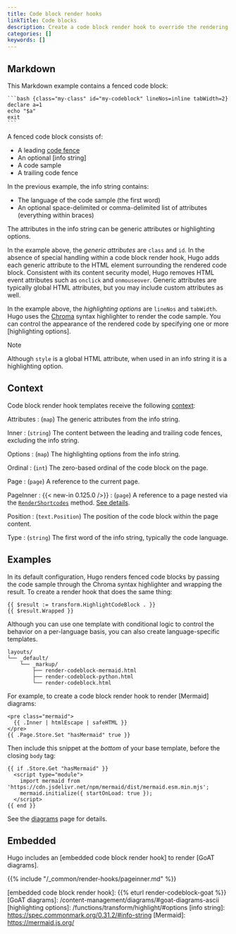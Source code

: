 ```yaml
---
title: Code block render hooks
linkTitle: Code blocks
description: Create a code block render hook to override the rendering of Markdown code blocks to HTML.
categories: []
keywords: []
---
```


## Markdown

This Markdown example contains a fenced code block:

````text {file="content/example.md"}
```bash {class="my-class" id="my-codeblock" lineNos=inline tabWidth=2}
declare a=1
echo "$a"
exit
```
````

A fenced code block consists of:

- A leading [code fence]
- An optional [info string]
- A code sample
- A trailing code fence

In the previous example, the info string contains:

- The language of the code sample (the first word)
- An optional space-delimited or comma-delimited list of attributes (everything within braces)

The attributes in the info string can be generic attributes or highlighting options.

In the example above, the _generic attributes_ are `class` and `id`. In the absence of special handling within a code block render hook, Hugo adds each generic attribute to the HTML element surrounding the rendered code block. Consistent with its content security model, Hugo removes HTML event attributes such as `onclick` and `onmouseover`. Generic attributes are typically global HTML attributes, but you may include custom attributes as well.

In the example above, the _highlighting options_ are `lineNos` and `tabWidth`. Hugo uses the [Chroma] syntax highlighter to render the code sample. You can control the appearance of the rendered code by specifying one or more [highlighting options].

> [!note]
> Although `style` is a global HTML attribute, when used in an info string it is a highlighting option.

## Context

Code block render hook templates receive the following [context](g):

Attributes
: (`map`) The generic attributes from the info string.

Inner
: (`string`) The content between the leading and trailing code fences, excluding the info string.

Options
: (`map`) The highlighting options from the info string.

Ordinal
: (`int`) The zero-based ordinal of the code block on the page.

Page
: (`page`) A reference to the current page.

PageInner
: {{< new-in 0.125.0 />}}
: (`page`) A reference to a page nested via the [`RenderShortcodes`] method. [See details](#pageinner-details).

Position
: (`text.Position`) The position of the code block within the page content.

Type
: (`string`) The first word of the info string, typically the code language.

## Examples

In its default configuration, Hugo renders fenced code blocks by passing the code sample through the Chroma syntax highlighter and wrapping the result. To create a render hook that does the same thing:

```go-html-template {file="layouts/_default/_markup/render-codeblock.html" copy=true}
{{ $result := transform.HighlightCodeBlock . }}
{{ $result.Wrapped }}
```

Although you can use one template with conditional logic to control the behavior on a per-language basis, you can also create language-specific templates.

```text
layouts/
└── _default/
    └── _markup/
        ├── render-codeblock-mermaid.html
        ├── render-codeblock-python.html
        └── render-codeblock.html
```

For example, to create a code block render hook to render [Mermaid] diagrams:

```go-html-template {file="layouts/_default/_markup/render-codeblock-mermaid.html" copy=true}
<pre class="mermaid">
  {{ .Inner | htmlEscape | safeHTML }}
</pre>
{{ .Page.Store.Set "hasMermaid" true }}
```

Then include this snippet at the _bottom_ of your base template, before the closing `body` tag:

```go-html-template {file="layouts/_default/baseof.html" copy=true}
{{ if .Store.Get "hasMermaid" }}
  <script type="module">
    import mermaid from 'https://cdn.jsdelivr.net/npm/mermaid/dist/mermaid.esm.min.mjs';
    mermaid.initialize({ startOnLoad: true });
  </script>
{{ end }}
```

See the [diagrams] page for details.

## Embedded

Hugo includes an [embedded code block render hook] to render [GoAT diagrams].

{{% include "/_common/render-hooks/pageinner.md" %}}

[`RenderShortcodes`]: /methods/page/rendershortcodes
[Chroma]: https://github.com/alecthomas/chroma/
[code fence]: https://spec.commonmark.org/0.31.2/#code-fence
[diagrams]: /content-management/diagrams/#mermaid-diagrams
[embedded code block render hook]: {{% eturl render-codeblock-goat %}}
[GoAT diagrams]: /content-management/diagrams/#goat-diagrams-ascii
[highlighting options]: /functions/transform/highlight/#options
[info string]: https://spec.commonmark.org/0.31.2/#info-string
[Mermaid]: https://mermaid.js.org/
